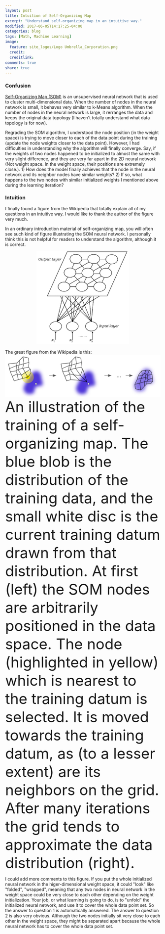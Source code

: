 ```yaml
---
layout: post
title: Intuition of Self-Organizing Map
excerpt: "Understand self-organizing map in an intuitive way."
modified: 2017-06-05T14:17:25-04:00
categories: blog
tags: [Math, Machine Learning]
image:
  feature: site_logos/Logo Umbrella_Corporation.png
  credit: 
  creditlink: 
comments: true
share: true
---
```


### Confusion

[Self-Organizing Map (SOM)](https://en.wikipedia.org/wiki/Self-organizing_map) is an unsupervised neural network that is used to cluster multi-dimensional data. When the number of nodes in the neural network is small, it behaves very similar to k-Means algorithm. When the number of nodes in the neural network is large, it rerranges the data and keeps the original data topology (I haven't totally understand what data topology is for now).

Regrading the SOM algorithm, I understood the node position (in the weight space) is trying to move closer to each of the data point during the training (update the node weights closer to the data point). However, I had difficulties in understanding why the algorithm will finally converge. Say, if the weights of two nodes happened to be initialized to almost the same with very slight difference, and they are very far apart in the 2D neural network (Not weight space. In the weight space, their positions are extremely close.). 1) How does the model finally achieves that the node in the neural network and its neighbor nodes have similar weights? 2) If so, what happens to the two nodes with similar initialized weights I mentioned above during the learning iteration?

### Intuition

I finally found a figure from the Wikipedia that totally explain all of my questions in an intuitive way. I would like to thank the author of the figure very much.

In an ordinary introduction material of self-organizing map, you will often see such kind of figure illustrating the SOM neural network. I personally think this is not helpful for readers to understand the algorithm, although it is correct.
<center><img width="300" height="300" src="/images/blog/2017-06-05-Self-Organizing-Map/som_representation.jpg"/></center>

The great figure from the Wikipedia is this:
![](/images/blog/2017-06-05-Self-Organizing-Map/Somtraining.svg)
<font size="12">An illustration of the training of a self-organizing map. The blue blob is the distribution of the training data, and the small white disc is the current training datum drawn from that distribution. At first (left) the SOM nodes are arbitrarily positioned in the data space. The node (highlighted in yellow) which is nearest to the training datum is selected. It is moved towards the training datum, as (to a lesser extent) are its neighbors on the grid. After many iterations the grid tends to approximate the data distribution (right).</font>

I could add more comments to this figure. If you put the whole initialized neural network in the higer-dimensional weight space, it could "look" like "folded", "wrapped", meaning that any two nodes in neural network in the weight space could be very close to each other depending on the weight initialization. Your job, or what learning is going to do, is to "unfold" the initialized neural network, and use it to cover the whole data point set. So the answer to question 1 is automatically answered. The answer to question 2 is also very obvious. Although the two nodes initially sit very close to each other in the weight space, they might be separated apart because the whole neural network has to cover the whole data point set.
